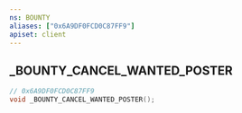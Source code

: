 ```yaml
---
ns: BOUNTY
aliases: ["0x6A9DF0FCD0C87FF9"]
apiset: client
---
```

## _BOUNTY_CANCEL_WANTED_POSTER

```c
// 0x6A9DF0FCD0C87FF9
void _BOUNTY_CANCEL_WANTED_POSTER();
```
